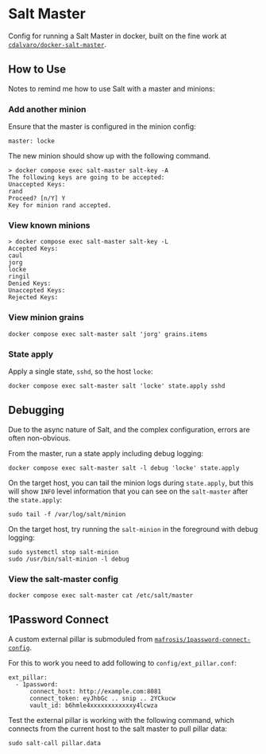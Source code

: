 Salt Master
==========

Config for running a Salt Master in docker, built on the fine work at
[`cdalvaro/docker-salt-master`](https://github.com/cdalvaro/docker-salt-master).


## How to Use

Notes to remind me how to use Salt with a master and minions:


### Add another minion

Ensure that the master is configured in the minion config:
```
master: locke
```

The new minion should show up with the following command.
```
> docker compose exec salt-master salt-key -A
The following keys are going to be accepted:
Unaccepted Keys:
rand
Proceed? [n/Y] Y
Key for minion rand accepted.
```

### View known minions
```
> docker compose exec salt-master salt-key -L
Accepted Keys:
caul
jorg
locke
ringil
Denied Keys:
Unaccepted Keys:
Rejected Keys:
```

### View minion grains
```
docker compose exec salt-master salt 'jorg' grains.items
```

### State apply

Apply a single state, `sshd`, so the host `locke`:
```
docker compose exec salt-master salt 'locke' state.apply sshd
```

## Debugging

Due to the async nature of Salt, and the complex configuration, errors are often non-obvious.

From the master, run a state apply including debug logging:
```
docker compose exec salt-master salt -l debug 'locke' state.apply
```

On the target host, you can tail the minion logs during `state.apply`, but this will show `INFO`
level information that you can see on the `salt-master` after the `state.apply`:
```
sudo tail -f /var/log/salt/minion
```

On the target host, try running the `salt-minion` in the foreground with debug logging:
```
sudo systemctl stop salt-minion
sudo /usr/bin/salt-minion -l debug
```

### View the salt-master config
```
docker compose exec salt-master cat /etc/salt/master
```


## 1Password Connect

A custom external pillar is submoduled from
[`mafrosis/1password-connect-config`](https://github.com/mafrosis/1password-connect-config).

For this to work you need to add following to `config/ext_pillar.conf`:
```
ext_pillar:
  - 1password:
      connect_host: http://example.com:8081
      connect_token: eyJhbGc .. snip .. 2YCkucw
      vault_id: b6hmle4xxxxxxxxxxxxy4lcwza
```

Test the external pillar is working with the following command, which connects from the current
host to the salt master to pull pillar data:
```
sudo salt-call pillar.data
```
